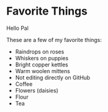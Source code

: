 # Favorite Things
Hello Pal

These are a few of my favorite things:

- Raindrops on roses
- Whiskers on puppies
- Bright copper kettles
- Warm woolen mittens
- Not editing directly on GitHub
- Coffee
- Flowers (daisies)
- Flour
- Tea
